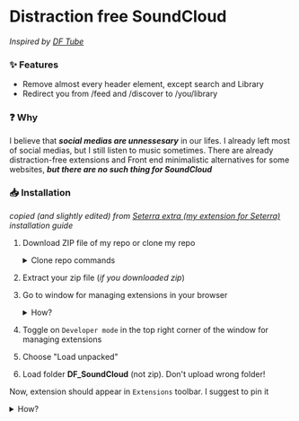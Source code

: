# Distraction free SoundCloud

*Inspired by [DF Tube](https://chrome.google.com/webstore/detail/df-tube-distraction-free/mjdepdfccjgcndkmemponafgioodelna)*

### ✨ Features

- Remove almost every header element, except search and Library
- Redirect you from /feed and /discover to /you/library

### ❓ Why

I believe that ***social medias are unnessesary*** in our lifes. I already left most of social medias, but I still listen to music sometimes. There are already distraction-free extensions and Front end minimalistic alternatives for some websites, ***but there are no such thing for SoundCloud***

### 📥 Installation

*copied (and slightly edited) from [Seterra extra (my extension for Seterra)](https://github.com/Sinskiy/seterraextra) installation guide*

1. Download ZIP file of my repo or clone my repo

    <details>
    <summary>Clone repo commands</summary>

    ```
    git clone https://github.com/Sinskiy/DF-SoundCloud.git
    ```

    with github cli
    ```
    gh repo clone Sinskiy/DF-SoundCloud
    ```
    </details>

2. Extract your zip file (*if you downloaded zip*)

3. Go to window for managing extensions in your browser

    <details>
    <summary>How?</summary>
    Two ways:

    1. Write `chrome://extensions` in your URL bar

    2. Click on *Extensions* icon in the top right corner, between URL bar and *Hamburger* icon. Then click on `Manage extensions`

    </details>

4. Toggle on `Developer mode` in the top right corner of the window for managing extensions

5. Choose "Load unpacked"

6. Load folder **DF_SoundCloud** (not zip). Don't upload wrong folder!

Now, extension should appear in `Extensions` toolbar. I suggest to pin it

<details>
<summary>How?</summary>

1. Click on `Extensions` icon
2. Click on `Pin` icon near **DF_SoundCloud** extension

</details>
